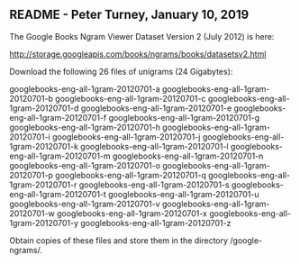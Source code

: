 
README - Peter Turney, January 10, 2019
---------------------------------------

The Google Books Ngram Viewer Dataset Version 2 (July 2012) is here:

http://storage.googleapis.com/books/ngrams/books/datasetsv2.html

Download the following 26 files of unigrams (24 Gigabytes):

googlebooks-eng-all-1gram-20120701-a
googlebooks-eng-all-1gram-20120701-b
googlebooks-eng-all-1gram-20120701-c
googlebooks-eng-all-1gram-20120701-d
googlebooks-eng-all-1gram-20120701-e
googlebooks-eng-all-1gram-20120701-f
googlebooks-eng-all-1gram-20120701-g
googlebooks-eng-all-1gram-20120701-h
googlebooks-eng-all-1gram-20120701-i
googlebooks-eng-all-1gram-20120701-j
googlebooks-eng-all-1gram-20120701-k
googlebooks-eng-all-1gram-20120701-l
googlebooks-eng-all-1gram-20120701-m
googlebooks-eng-all-1gram-20120701-n
googlebooks-eng-all-1gram-20120701-o
googlebooks-eng-all-1gram-20120701-p
googlebooks-eng-all-1gram-20120701-q
googlebooks-eng-all-1gram-20120701-r
googlebooks-eng-all-1gram-20120701-s
googlebooks-eng-all-1gram-20120701-t
googlebooks-eng-all-1gram-20120701-u
googlebooks-eng-all-1gram-20120701-v
googlebooks-eng-all-1gram-20120701-w
googlebooks-eng-all-1gram-20120701-x
googlebooks-eng-all-1gram-20120701-y
googlebooks-eng-all-1gram-20120701-z

Obtain copies of these files and store them in the directory /google-ngrams/.


